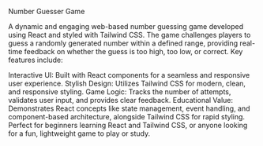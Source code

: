 Number Guesser Game

A dynamic and engaging web-based number guessing game developed using React and styled with Tailwind CSS. The game challenges players to guess a randomly generated number within a defined range, providing real-time feedback on whether the guess is too high, too low, or correct. Key features include:

Interactive UI: Built with React components for a seamless and responsive user experience.
Stylish Design: Utilizes Tailwind CSS for modern, clean, and responsive styling.
Game Logic: Tracks the number of attempts, validates user input, and provides clear feedback.
Educational Value: Demonstrates React concepts like state management, event handling, and component-based architecture, alongside Tailwind CSS for rapid styling.
Perfect for beginners learning React and Tailwind CSS, or anyone looking for a fun, lightweight game to play or study.